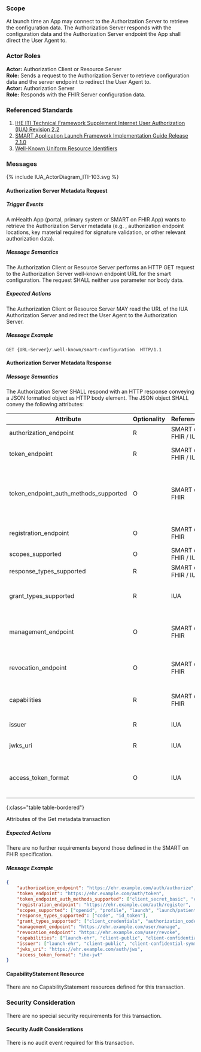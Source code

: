 ### Scope

At launch time an App may connect to the Authorization Server to retrieve the configuration data. The Authorization Server responds with the configuration data and the Authorization Server endpoint the App shall direct the User Agent to.

### Actor Roles

**Actor:** Authorization Client or Resource Server  
**Role:** Sends a request to the Authorization Server to retrieve configuration data and the server endpoint to redirect the User Agent to.   
**Actor:** Authorization Server  
**Role:** Responds with the FHIR Server configuration data.  

### Referenced Standards

1. [IHE ITI Technical Framework Supplement Internet User Authorization (IUA) Revision 2.2](https://profiles.ihe.net/ITI/IUA/index.html)
2. [SMART Application Launch Framework Implementation Guide Release 2.1.0](http://www.hl7.org/fhir/smart-app-launch/)
3. [Well-Known Uniform Resource Identifiers](https://www.rfc-editor.org/rfc/pdfrfc/rfc8615.txt.pdf)

### Messages

<div>{% include IUA_ActorDiagram_ITI-103.svg %}</div>

#### Authorization Server Metadata Request

##### Trigger Events

A mHealth App (portal, primary system or SMART on FHIR App) wants to retrieve the Authorization Server metadata (e.g.
, authorization endpoint locations, key material required for signature validation, or other relevant authorization data).

##### Message Semantics

The Authorization Client or Resource Server performs an HTTP GET request to the Authorization Server well-known 
endpoint URL for the smart configuration. The request SHALL neither use parameter nor body data.

##### Expected Actions

The Authorization Client or Resource Server MAY read the URL of the IUA Authorization Server and 
redirect the User Agent to the Authorization Server.

##### Message Example

```
GET {URL-Server}/.well-known/smart-configuration  HTTP/1.1
```

#### Authorization Server Metadata Response

##### Message Semantics

The Authorization Server SHALL respond with an HTTP response conveying a JSON formatted object as HTTP body 
element. The JSON object SHALL convey the following attributes:

| Attribute                             | Optionality | Reference           | Description                                                                                                                                                          |
|---------------------------------------|-------------|---------------------|----------------------------------------------------------------------------------------------------------------------------------------------------------------------|
| authorization_endpoint                | R           | SMART on FHIR / IUA | URL to the IUA Authorization Server endpoint.                                                                                                                        |
| token_endpoint                        | R           | SMART on FHIR / IUA | Authorization Server's Authorization token end-point location.                                                                                                       |
| token_endpoint_auth_methods_supported | O           | SMART on FHIR       | Client authentication methods supported by the token endpoint. When provided, this list SHALL include "client_secret_basic" and SHOULD include “client_secret_post”. |
| registration_endpoint                 | O           | SMART on FHIR       | URL to the OAuth2 dynamic registration endpoint for this FHIR server.                                                                                                |
| scopes_supported                      | O           | SMART on FHIR / IUA | Recommended: Supported scopes.                                                                                                                                       |
| response_types_supported              | R           | SMART on FHIR / IUA | Supported OAuth 2.1 response_type values.                                                                                                                            |
| grant_types_supported                 | R           | IUA                 | SHALL include “authorization_code” and "urn:ietf:params:oauth:grant-type:jwt-bearer".                                                                                |
| management_endpoint                   | O           | SMART on FHIR       | URL an end-user can view which applications currently have access to data and can make adjustments to these access rights.                                           |
| revocation_endpoint                   | O           | SMART on FHIR       | Recommended: URL to a server’s revoke endpoint that can be used to revoke a token.                                                                                   |
| capabilities                          | R           | SMART on FHIR       | SMART capabilities (e.g., single-sign-on or launch-standalone) that the server supports.                                                                             |
| issuer                                | R           | IUA                 | The Authorization Server's issuer identifier.                                                                                                                        |
| jwks_uri                              | R           | IUA                 | URL of the Authorization Server's JWK Set [RFC7517, Section 5] document.                                                                                             |
| access_token_format                   | O           | IUA                 | JSON string defining the format of the access token as provided by the Authorization Server. The value SHALL be “ihe-jwt”.                                           |
{:class="table table-bordered"}

<div><figcaption>Attributes of the Get metadata transaction</figcaption></div>  

##### Expected Actions

There are no further requirements beyond those defined in the SMART on FHIR specification.

##### Message Example

```json
{
    "authorization_endpoint": "https://ehr.example.com/auth/authorize",
    "token_endpoint": "https://ehr.example.com/auth/token",
    "token_endpoint_auth_methods_supported": ["client_secret_basic", "client_secret_post"],
    "registration_endpoint": "https://ehr.example.com/auth/register",
    "scopes_supported": ["openid", "profile", "launch", "launch/patient", "patient/*.*", "purpose_of_use=*", "subject_role=*", "person_id=*", "principal=*", "principal_id=*", "organization=*",  "organization=_id*", "access_token_format=*"],
    "response_types_supported": ["code", "id_token"],
    "grant_types_supported": ["client_credentials", "authorization_code", "urn:ietf:params:oauth:grant-type:jwt-bearer"],
    "management_endpoint": "https://ehr.example.com/user/manage",
    "revocation_endpoint": "https://ehr.example.com/user/revoke",
    "capabilities": ["launch-ehr", "client-public", "client-confidential-symmetric", "context-ehr-patient", "sso-openid-connect"],
    "issuer": ["launch-ehr", "client-public", "client-confidential-symmetric", "context-ehr-patient", "sso-openid-connect"],
    "jwks_uri": "https://ehr.example.com/auth/jws",
    "access_token_format": "ihe-jwt"
}
```

#### CapabilityStatement Resource

There are no CapabilityStatement resources defined for this transaction.

### Security Consideration

There are no special security requirements for this transaction.

#### Security Audit Considerations

There is no audit event required for this transaction.
